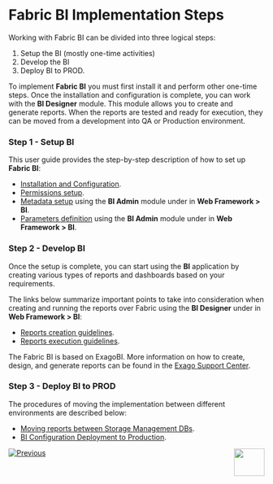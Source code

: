 # Fabric BI Implementation Steps 

Working with Fabric BI can be divided into three logical steps:

1. Setup the BI (mostly one-time activities)
2. Develop the BI
3. Deploy BI to PROD.

To implement **Fabric BI** you must first install it and perform other one-time steps. Once the installation and configuration is complete, you can work with the **BI Designer** module. This module allows you to create and generate reports. When the reports are tested and ready for execution, they can be moved from a development into QA or Production environment.

### Step 1 - Setup BI

This user guide provides the step-by-step description of how to set up **Fabric BI**:

* [Installation and Configuration](01_Installation.md).
* [Permissions setup](02_Permissions_Setup.md).
* [Metadata setup](03_Metadata_Setup) using the **BI Admin** module under in **Web Framework > BI**.
* [Parameters definition](04_parameters.md) using the **BI Admin** module under in **Web Framework > BI**.

### Step 2 - Develop BI

Once the setup is complete, you can start using the **BI** application by creating various types of reports and dashboards based on your requirements. 

The links below summarize important points to take into consideration when creating and running the reports over Fabric using the **BI Designer** under in **Web Framework > BI**:

* [Reports creation guidelines](05_report_creation_guidelines.md).
* [Reports execution guidelines](06_report_execution_guidelines.md).

The Fabric BI is based on ExagoBI. More information on how to create, design, and generate reports can be found in the [Exago Support Center](https://exagobi.com/support/).

### Step 3 - Deploy BI to PROD

The procedures of moving the implementation between different environments are described below:

* [Moving reports between Storage Management DBs](07_moving_reports_between_env.md).
* [BI Configuration Deployment to Production](08_moving_from_dev_to_prod.md).



[![Previous](/articles/images/Previous.png)](00_BI_integration.md)[<img align="right" width="60" height="54" src="/articles/images/Next.png">](01_Installation.md) 
